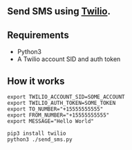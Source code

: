 Send SMS using [Twilio](https://www.twilio.com/en-us).
-----

Requirements
-----

* Python3
* A Twilio account SID and auth token

How it works
-----

```
export TWILIO_ACCOUNT_SID=SOME_ACCOUNT
export TWILIO_AUTH_TOKEN=SOME_TOKEN
export TO_NUMBER="+15555555555"
export FROM_NUMBER="+15555555555"
export MESSAGE="Hello World"

pip3 install twilio
python3 ./send_sms.py
```
